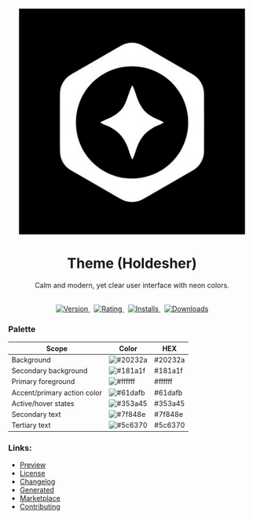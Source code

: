 <div align="center">

![Logo](assets/img/docs.png)

</div>

<div align="center">
    <h1>Theme (Holdesher)</h1>
    <p>
        Calm and modern, yet clear user interface with neon colors.
    </p>
</div>

<br />

<div align="center">
    <a href="https://marketplace.visualstudio.com/items?itemName=kah3vich.holdesher">
        <img src="https://vsmarketplacebadges.dev/version-short/kah3vich.holdesher.png?style=for-the-badge&colorA=000000&colorB=FFFFFF&label=VERSION" alt="Version">
    </a>&nbsp;
    <a href="https://marketplace.visualstudio.com/items?itemName=kah3vich.holdesher">
        <img src="https://vsmarketplacebadges.dev/rating-short/kah3vich.holdesher.png?style=for-the-badge&colorA=000000&colorB=FFFFFF&label=Rating" alt="Rating">
    </a>&nbsp;
    <a href="https://marketplace.visualstudio.com/items?itemName=kah3vich.holdesher">
        <img src="https://vsmarketplacebadges.dev/installs-short/kah3vich.holdesher.png?style=for-the-badge&colorA=000000&colorB=FFFFFF&label=Installs" alt="Installs">
    </a>&nbsp;
    <a href="https://marketplace.visualstudio.com/items?itemName=kah3vich.holdesher">
        <img src="https://vsmarketplacebadges.dev/downloads-short/kah3vich.holdesher.png?style=for-the-badge&colorA=000000&colorB=FFFFFF&label=Downloads" alt="Downloads">
    </a>
</div>

### Palette

| Scope                       | Color                                            | HEX     |
| --------------------------- | ------------------------------------------------ | ------- |
| Background                  | ![#20232a](https://fakeimg.pl/35/20232a/?text=+) | #20232a |
| Secondary background        | ![#181a1f](https://fakeimg.pl/35/181a1f/?text=+) | #181a1f |
| Primary foreground          | ![#ffffff](https://fakeimg.pl/35/ffffff/?text=+) | #ffffff |
| Accent/primary action color | ![#61dafb](https://fakeimg.pl/35/61dafb/?text=+) | #61dafb |
| Active/hover states         | ![#353a45](https://fakeimg.pl/35/353a45/?text=+) | #353a45 |
| Secondary text              | ![#7f848e](https://fakeimg.pl/35/7f848e/?text=+) | #7f848e |
| Tertiary text               | ![#5c6370](https://fakeimg.pl/35/5c6370/?text=+) | #5c6370 |

### Links:

- [Preview](https://themes.vscode.one/theme/kah3vich/W6YpwH4d)
- [License](./.github/LICENSE)
- [Changelog](./.github/CHANGELOG.md)
- [Generated](https://themes.vscode.one)
- [Marketplace](https://marketplace.visualstudio.com/items?itemName=kah3vich.holdesher)
- [Contributing](./.github/CONTRIBUTING.md)

